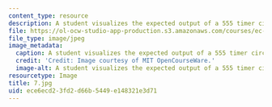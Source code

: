 ```yaml
---
content_type: resource
description: A student visualizes the expected output of a 555 timer circuit.
file: https://ol-ocw-studio-app-production.s3.amazonaws.com/courses/ec-s06-practical-electronics-fall-2004/ece6ecd23fd2d66b5449e148321e3d71_7.jpg
file_type: image/jpeg
image_metadata:
  caption: A student visualizes the expected output of a 555 timer circuit.
  credit: 'Credit: Image courtesy of MIT OpenCourseWare.'
  image-alt: A student visualizes the expected output of a 555 timer circuit.
resourcetype: Image
title: 7.jpg
uid: ece6ecd2-3fd2-d66b-5449-e148321e3d71
---
```

